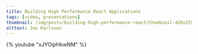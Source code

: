 ```yaml
---
title: Building High Performance React Applications
tags: [video, presentations]
thumbnail: /img/posts/building-high-performance-react/thumbnail-420x255.webp
alttext: Joe Karlsson
---
```


{% youtube "xJYOipHkwNM" %}
